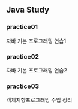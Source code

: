 ## Java Study

### practice01
자바 기본 프로그래밍 연습1

### practice02
자바 기본 프로그래밍 연습2

### practice03
객체지향프로그래밍 수업 정리